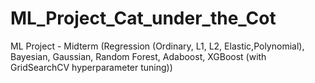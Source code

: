 # ML_Project_Cat_under_the_Cot
ML Project  - Midterm (Regression (Ordinary, L1, L2, Elastic,Polynomial), Bayesian, Gaussian, Random Forest, Adaboost, XGBoost (with GridSearchCV hyperparameter tuning))
